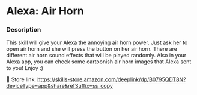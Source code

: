 # Alexa: Air Horn

### Description
This skill will give your Alexa the annoying air horn power. Just ask her to open air horn and she will press the button on her air horn. There are different air horn sound effects that will be played randomly. Also in your Alexa app, you can check some cartoonish air horn images that Alexa sent to you! Enjoy :)

🤖 Store link:
https://skills-store.amazon.com/deeplink/dp/B0795QDT8N?deviceType=app&share&refSuffix=ss_copy
